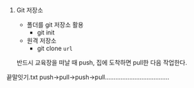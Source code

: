 1. Git 저장소

   - 폴더를 git 저장소 활용 
     - git init
   - 원격 저장소
     - git clone `url` 

   반드시 교육장을 떠날 때 push, 집에 도착하면 pull한 다음 작업한다.



끝말잇기.txt  push->pull->push->pull.....................................